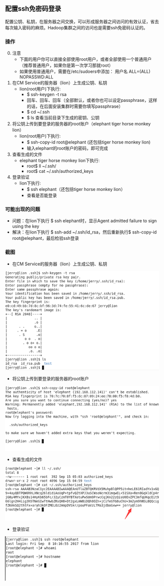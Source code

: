 ## 配置ssh免密码登录
配置公钥、私钥，在服务器之间交换，可以形成服务器之间访问的有效认证，省去每次输入密码的麻烦。Hadoop集群之间的访问也是需要ssh免密码认证的。

### 操作
0. 注意
    - 下面的用户你可以直接全部使用root用户，或者全部使用一个普通用户（推荐普通用户，如果你是第一次学习那就root）
    - 如果使用普通用户，需要在/etc/sudoers中添加： 用户名 ALL=(ALL) NOPASSWD:ALL
1. 在CM Service的服务器（lion）上生成公钥、私钥
	- lion(root用户)下执行:
		- $ ssh-keygen -t rsa 
		- 回车、回车、回车（全部默认，或者你也可以设定passphrase，这样的话，在后面安装集群时需要你填写passphrase）
		- $ cd ~/.ssh
		- $ ls 查看当前目录下生成的密钥、公钥	
2. 将公钥上传到要登录的服务器的root账户（elephant tiger horse monkey lion）
	- lion(root用户)下执行:
		- $ ssh-copy-id root@elephant (还包括tiger horse monkey lion)
		- 输入elephant的root账户的密码，即可完成
3. 查看生成的文件
	- elephant tiger horse monkey lion下执行:
		- root$ ll ~/.ssh/ 
		- root$ cat ~/.ssh/authorized_keys
4. 登录验证
	- lion下执行:
		- $ ssh elephant（还包括tiger horse monkey lion）	
		- 查看是否能登录

### 可能出现的问题
- 问题：在lion下执行 $ ssh elephant时，显示Agent admitted failure to sign using the key
- 解决：在lion下执行 $ ssh-add ~/.ssh/id_rsa，然后重新执行$ ssh-copy-id root@elephant，最后检验ssh登录

### 截图
- 在CM Service的服务器（lion）上生成公钥、私钥

![生成公钥、私钥截图](./ssh_gen.png)

- 将公钥上传到要登录的服务器的root账户

![上传公钥截图](./ssh_upload.png)

- 查看生成的文件

![生成的文件截图](./ssh_cat.png)

- 登录验证

![登录验证截图](./ssh_login.png)
